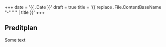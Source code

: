+++
date = '{{ .Date }}'
draft = true
title = '{{ replace .File.ContentBaseName "-" " " | title }}'
+++

## Preditplan

Some text